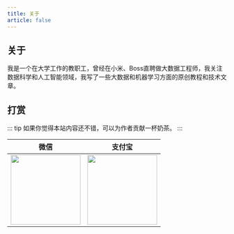 ```yaml
---
title: 关于
article: false
---
```


## 关于

我是一个在大学工作的教职工，曾经在小米、Boss直聘做大数据工程师，我关注数据科学和人工智能领域，我写了一些大数据和机器学习方面的原创教程和技术文章。

## 打赏

::: tip
如果你觉得本站内容还不错，可以为作者贡献一杯奶茶。
:::

|微信|支付宝|
|-|-|
|<img style="width: 160px" src="/assets/wechat.png" />|<img style="width: 160px" src="/assets/alipay.png" />|
